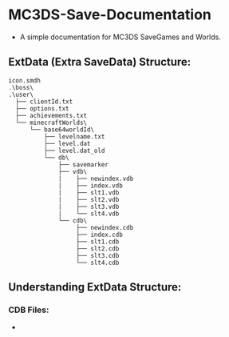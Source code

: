 # MC3DS-Save-Documentation
- A simple documentation for MC3DS SaveGames and Worlds.

## ExtData (Extra SaveData) Structure:
```
icon.smdh
.\boss\
.\user\
  ├── clientId.txt
  ├── options.txt
  ├── achievements.txt
  └── minecraftWorlds\
      └── base64worldId\
          ├── levelname.txt
          ├── level.dat
          ├── level.dat_old
          └── db\
              ├── savemarker
              ├── vdb\
              |    ├── newindex.vdb
              |    ├── index.vdb
              |    ├── slt1.vdb
              |    ├── slt2.vdb
              |    ├── slt3.vdb
              |    └── slt4.vdb
              └── cdb\
                   ├── newindex.cdb
                   ├── index.cdb
                   ├── slt1.cdb
                   ├── slt2.cdb
                   ├── slt3.cdb
                   └── slt4.cdb
```
## Understanding ExtData Structure:
### CDB Files:
- 
